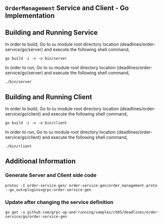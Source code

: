 ## ``OrderManagement`` Service and Client - Go Implementation

## Building and Running Service

In order to build, Go to ``Go`` module root directory location (deadlines/order-service/go/server) and execute the following
 shell command,
```
go build -i -v -o bin/server
```

In order to run, Go to ``Go`` module root directory location (deadlines/order-service/go/server) and execute the following
shell command,

```
./bin/server
```

## Building and Running Client   

In order to build, Go to ``Go`` module root directory location (deadlines/order-service/go/client) and execute the following
 shell command,
```
go build -i -v -o bin/client
```

In order to run, Go to ``Go`` module root directory location (deadlines/order-service/go/client) and execute the following
shell command,

```
./bin/client
```

## Additional Information

### Generate Server and Client side code 
``` 
protoc -I order-service-gen/ order-service-gen/order_management.proto --go_out=plugins=grpc:order-service-gen
``` 

### Update after changing the service definition
``` 
go get -u github.com/grpc-up-and-running/samples/ch05/deadlines/order-service/go/order-service-gen
```
